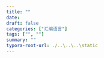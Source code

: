 ```yaml
---
title: ""
date: 
draft: false
categories: ["汇编语言"]
tags: ["", ""]
summary: ""
typora-root-url: ./..\..\..\static
---
```


